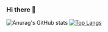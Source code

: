 ### Hi there 👋

<!--
**SmallBoyPeko/SmallBoyPeko** is a ✨ _special_ ✨ repository because its `README.md` (this file) appears on your GitHub profile.

Here are some ideas to get you started:

- 🔭 I’m currently working on ...
- 🌱 I’m currently learning ...
- 👯 I’m looking to collaborate on ...
- 🤔 I’m looking for help with ...
- 💬 Ask me about ...
- 📫 How to reach me: ...
- 😄 Pronouns: ...
- ⚡ Fun fact: ...
-->
![Anurag's GitHub stats](https://github-readme-stats.vercel.app/api?username=SmallBoyPeko&show_icons=true&theme=synthwave)
[![Top Langs](https://github-readme-stats.vercel.app/api/top-langs/?username=SmallBoyPeko&layout=compact)](https://github.com/anuraghazra/github-readme-stats)

